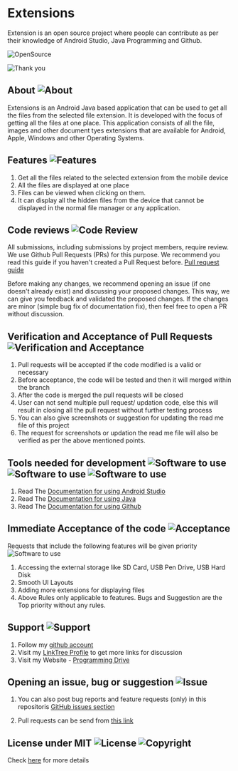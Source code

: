 # Extensions

Extension is an open source project where people can contribute as per their knowledge of Android Studio, Java Programming and Github.

![OpenSource](https://img.shields.io/badge/Open%20Source-All%20pull%20requests%20will%20be%20verified%20and%20accepted-brightgreen)


![Thank you](https://img.shields.io/badge/Arnold%20Vaz-Thank%20you%20for%20visiting%20this%20open%20source%20project%20repository-red)

## About ![About](https://img.shields.io/badge/Extensions-About-orange)
Extensions is an Android Java based application that can be used to get all the files from the selected file extension. It is developed with the focus of getting all the files at one place. This application consists of all the file, images and other document tyes extensions that are available for Android, Apple, Windows and other Operating Systems.


## Features ![Features](https://img.shields.io/badge/Extensions-Features-blue)

1.	Get all the files related to the selected extension from the mobile device
2.	All the files are displayed at one place
3.	Files can be viewed when clicking on them.
4.  It can display all the hidden files from the device that cannot be displayed in the normal file manager or any application.

## Code reviews ![Code Review](https://img.shields.io/badge/Extensions-Code-blueviolet)

All submissions, including submissions by project members, require review. We use Github Pull Requests (PRs) for this purpose. We recommend you read this guide if you haven't created a Pull Request before.
[Pull request guide](https://docs.github.com/en/github/collaborating-with-pull-requests/proposing-changes-to-your-work-with-pull-requests/about-pull-requests)

Before making any changes, we recommend opening an issue (if one doesn't already exist) and discussing your proposed changes. This way, we can give you feedback and validated the proposed changes. If the changes are minor (simple bug fix of documentation fix), then feel free to open a PR without discussion.

## Verification and Acceptance of Pull Requests ![Verification and Acceptance](https://img.shields.io/badge/Extensions-Important%20Note-red)

1.	Pull requests will be accepted if the code modified is a valid or necessary
2.	Before acceptance, the code will be tested and then it will merged within the branch
3.  After the code is merged the pull requests will be closed
4.  User can not send multiple pull request/ updation code, else this will result in closing all the pull request without further testing process
5.  You can also give screenshots or suggestion for updating the read me file of this project
6.  The request for screenshots or updation the read me file will also be verified as per the above mentioned points. 


## Tools needed for development ![Software to use](https://img.shields.io/badge/Software-Android%20Studio-dark%20green) ![Software to use](https://img.shields.io/badge/Language-Java-dark%20green) ![Software to use](https://img.shields.io/badge/Version%20Control-Github-yellowgreen)

1.  Read The [Documentation for using Android Studio](https://developer.android.com/)
2.  Read The [Documentation for using Java](https://www.java.com/en/)
2.  Read The [Documentation for using Github](https://docs.github.com/en)
       
    
## Immediate Acceptance of the code ![Acceptance](https://img.shields.io/badge/Extensions-Acceptance%20of%20code-orange) 

Requests that include the following features will be given priority ![Software to use](https://img.shields.io/badge/Feature%20Updation-As%20per%20the%20need-red) 

1.  Accessing the external storage like SD Card, USB Pen Drive, USB Hard Disk
2.  Smooth UI Layouts
3.  Adding more extensions for displaying files
4.  Above Rules only applicable to features. Bugs and Suggestion are the Top priority without any rules.
    
    
## Support ![Support](https://img.shields.io/badge/Extensions-Support-green)

1. Follow my [github account](https://github.com/arnoldvaz27)
2. Visit my [LinkTree Profile](https://linktr.ee/arnoldvaz) to get more links for discussion 
3. Visit my Website - [Programming Drive](https://programmingdrive.blogspot.com/)

## Opening an issue, bug or suggestion ![Issue](https://img.shields.io/badge/Extensions-Issue%2C%20Bug%20or%20Suggestion-blue)

1. You can also post bug reports and feature requests (only) in this repositoris [GitHub issues section](https://github.com/arnoldvaz27/Extensions/issues)

2. Pull requests can be send from [this link](https://github.com/arnoldvaz27/Extensions/pulls)

## License under MIT ![License](https://img.shields.io/badge/License-MIT-red)    ![Copyright](https://img.shields.io/badge/Copyright%202021-Arnold%20Alwyn%20Vaz-red)

Check [here](https://github.com/arnoldvaz27/Extensions/blob/master/LICENSE) for more details 
